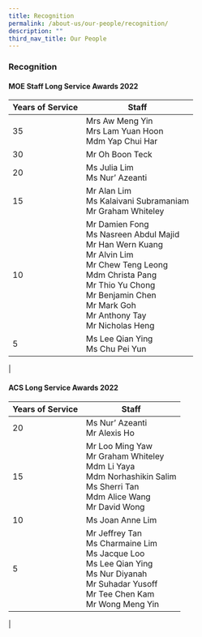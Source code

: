 ```yaml
---
title: Recognition
permalink: /about-us/our-people/recognition/
description: ""
third_nav_title: Our People
---
```

### **Recognition**

#### **MOE Staff Long Service Awards 2022**

| Years of Service | Staff |
| --- | --- |
| 35 | Mrs Aw Meng Yin<br>Mrs Lam Yuan Hoon<br>Mdm Yap Chui Har |
| 30 | Mr Oh Boon Teck |
| 20 | Ms Julia Lim<br>Ms Nur’ Azeanti |
| 15 | Mr Alan Lim<br>Ms Kalaivani Subramaniam<br>Mr Graham Whiteley |
| 10 | Mr Damien Fong<br>Ms Nasreen Abdul Majid<br>Mr Han Wern Kuang<br>Mr Alvin Lim<br>Mr Chew Teng Leong<br>Mdm Christa Pang<br>Mr Thio Yu Chong<br>Mr Benjamin Chen<br>Mr Mark Goh<br>Mr Anthony Tay<br>Mr Nicholas Heng |
| 5 | 	Ms Lee Qian Ying<br>Ms Chu Pei Yun |
|

#### **ACS Long Service Awards 2022**
| Years of Service | Staff |
| --- | --- |
| 20 | Ms Nur’ Azeanti<br>Mr Alexis Ho |
| 15 | Mr Loo Ming Yaw<br>Mr Graham Whiteley<br>Mdm Li Yaya<br>Mdm Norhashikin Salim<br>Ms Sherri Tan<br>Mdm Alice Wang<br>Mr David Wong |
| 10 | Ms Joan Anne Lim |
| 5 | Mr Jeffrey Tan<br>Ms Charmaine Lim<br>Ms Jacque Loo<br>Ms Lee Qian Ying<br>Ms Nur Diyanah<br>Mr Suhadar Yusoff<br>Mr Tee Chen Kam<br>Mr Wong Meng Yin |
|